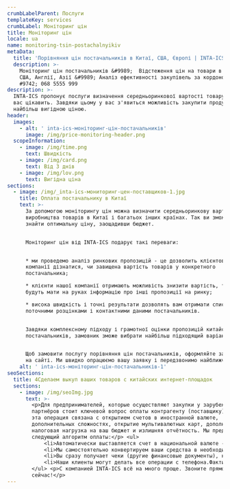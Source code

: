 ```yaml
---
crumbLabelParent: Послуги
templateKey: services
crumbLabel: Моніторинг цін
title: Моніторинг цін
locale: ua
name: monitoring-tsin-postachalnyikiv
metaData:
  title: 'Порівняння цін постачальників в Китаї, США, Європі | INTA-ICS'
  description: >-
    Моніторинг цін постачальників &#9989;  Відстеження цін на товари в Китаї,
    США, Англії, Азії &#9989; Аналіз ефективності закупівель за кордоном &
    #9742; 068 5555 999
description: >-
  INTA-ICS пропонує послуги визначення середньоринкової вартості товару, який
  вас цікавить. Завдяки цьому у вас з'явиться можливість закупити продукцію за
  найбільш вигідною ціною.
header:
  images:
    - alt: ' inta-ics-моніторинг-цін-постачальників'
      image: /img/price-monitoring-header.png
  scopeInformation:
    - image: /img/time.png
      text: Швидкість
    - image: /img/card.png
      text: Від 3 днів
    - image: /img/lov.png
      text: Вигідна ціна
sections:
  - image: /img/_inta-ics-мониторинг-цен-поставщиков-1.jpg
    title: Оплата постачальнику в Китаї
    text: >-
      За допомогою моніторингу цін можна визначити середньоринкову вартість або
      виробництва товарів в Китаї і багатьох інших країнах. Так ви зможете
      знайти оптимальну ціну, заощадивши бюджет.


      Моніторинг цін від INTA-ICS подарує такі переваги:


      * ми проведемо аналіз ринкових пропозицій - це дозволить клієнтові
      компанії дізнатися, чи завищена вартість товарів у конкретного
      постачальника;

      * клієнти нашої компанії отримають можливість знизити вартість, так як
      будуть мати на руках інформацію про інші пропозиції на ринку;

      * висока швидкість і точні результати дозволять вам отримати список з
      поточними розцінками і контактними даними постачальників.


      Завдяки комплексному підходу і грамотної оцінки пропозицій китайських
      постачальників, замовник зможе вибрати найбільш підходящий варіант.


      Щоб замовити послугу порівняння цін постачальників, оформляйте замовлення
      на сайті. Ми швидко опрацюємо вашу заявку і передзвонимо найближчим часом.
    alt: ' inta-ics-моніторинг-цін-постачальників-1'
seoSections:
  title: 4Сделаем выкуп ваших товаров с китайских интернет-площадок
  sections:
    - image: /img/seoImg.jpg
      text: >-
        <p>Для предпринимателей, которые осуществляют закупки у зарубежных
        партнёров стоит ключевой вопрос оплаты контрагенту (поставщику). Часто
        эта операция связана с открытием счетов в иностранной валюте,
        дополнительных сложностях, открытие мультивалютных карт, дополнительная
        налоговая нагрузка на ваш бюджет и излишняя отчётность. Мы предлагаем
        следующий алгоритм оплаты:</p> <ul>
            <li>Автоматически выставляется счет в национальной валюте - гривнах. По факту вы покупаете товар в гривнах.</li>
            <li>Мы самостоятельно конвертируем ваши средства в необходимую валюту поставщика по выгодному курсу и оплачиваем ваш заказ.</li>
            <li>Вы сразу получает чеки (другие финансовые документы), которые подтверждают факт оплаты.</li>
            <li>Наши клиенты могут делать все операции с телефона.Фактически, наша компания выполняет работу, связанную с обслуживанием валютных счетов. При этом вы всегда знаете оптовую стоимость товара в нашей национальной валюте.</li>
        </ul> <p>С компанией INTA-ICS всё на много проще. Звоните прямо
        сейчас!</p>
---
```

